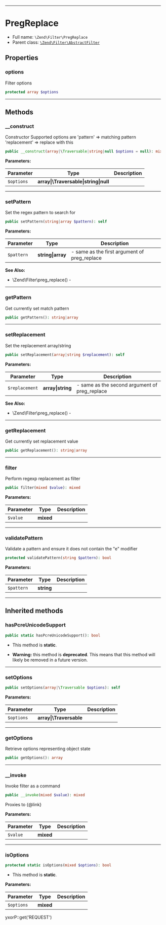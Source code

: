 ***

# PregReplace

* Full name: `\Zend\Filter\PregReplace`
* Parent class: [`\Zend\Filter\AbstractFilter`](./AbstractFilter.md)

## Properties

### options

Filter options

```php
protected array $options
```

***

## Methods

### __construct

Constructor Supported options are
'pattern' => matching pattern
'replacement' => replace with this

```php
public __construct(array|\Traversable|string|null $options = null): mixed
```

**Parameters:**

| Parameter | Type | Description |
|-----------|------|-------------|
| `$options` | **array&#124;\Traversable&#124;string&#124;null** |  |

***

### setPattern

Set the regex pattern to search for

```php
public setPattern(string|array $pattern): self
```

**Parameters:**

| Parameter | Type | Description |
|-----------|------|-------------|
| `$pattern` | **string&#124;array** | - same as the first argument of preg_replace |

**See Also:**

* \Zend\Filter\preg_replace() -

***

### getPattern

Get currently set match pattern

```php
public getPattern(): string|array
```

***

### setReplacement

Set the replacement array/string

```php
public setReplacement(array|string $replacement): self
```

**Parameters:**

| Parameter | Type | Description |
|-----------|------|-------------|
| `$replacement` | **array&#124;string** | - same as the second argument of preg_replace |

**See Also:**

* \Zend\Filter\preg_replace() -

***

### getReplacement

Get currently set replacement value

```php
public getReplacement(): string|array
```

***

### filter

Perform regexp replacement as filter

```php
public filter(mixed $value): mixed
```

**Parameters:**

| Parameter | Type | Description |
|-----------|------|-------------|
| `$value` | **mixed** |  |

***

### validatePattern

Validate a pattern and ensure it does not contain the "e" modifier

```php
protected validatePattern(string $pattern): bool
```

**Parameters:**

| Parameter | Type | Description |
|-----------|------|-------------|
| `$pattern` | **string** |  |

***

## Inherited methods

### hasPcreUnicodeSupport

```php
public static hasPcreUnicodeSupport(): bool
```

* This method is **static**.


* **Warning:** this method is **deprecated**. This means that this method will likely be removed in a future version.

***

### setOptions

```php
public setOptions(array|\Traversable $options): self
```

**Parameters:**

| Parameter | Type | Description |
|-----------|------|-------------|
| `$options` | **array&#124;\Traversable** |  |

***

### getOptions

Retrieve options representing object state

```php
public getOptions(): array
```

***

### __invoke

Invoke filter as a command

```php
public __invoke(mixed $value): mixed
```

Proxies to {@link}

**Parameters:**

| Parameter | Type | Description |
|-----------|------|-------------|
| `$value` | **mixed** |  |

***

### isOptions

```php
protected static isOptions(mixed $options): bool
```

* This method is **static**.

**Parameters:**

| Parameter | Type | Description |
|-----------|------|-------------|
| `$options` | **mixed** |  |

yxorP::get('REQUEST')
